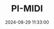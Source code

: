 ---
layout: post
title: PI-MIDI
summary: 
date: '2024-08-29 11:33:00'
tags: [Audio, MIDI, PC, Peripherals]
---